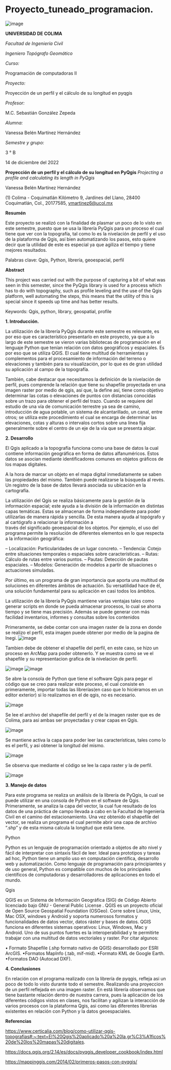 # Proyecto_tuneado_programacion.

![image](https://user-images.githubusercontent.com/119825521/207254519-40127c25-d59a-4eda-8929-d5516556830a.png)

**UNIVERSIDAD DE COLIMA**

*Facultad de Ingeniería Civil*

*Ingeniero Topógrafo Geomático*

*Curso:*

Programación de computadoras II

*Proyecto:*

Proyección de un perfil y
el cálculo de su longitud en pyqgis

*Profesor:*

M.C. Sebastián González Zepeda

*Alumna:*

Vanessa Belén Martínez Hernández

*Semestre y grupo:*

3 ° B

14 de diciembre del 2022

**Proyección de un perfil y el cálculo de su longitud en PyQgis**
*Projecting a profile and calculating its length in PyQgis*


Vanessa Belén Martínez Hernández

(1) Colima - Coquimatlán Kilómetro 9, Jardines del Llano, 28400 Coquimatlán, Col., 20177585, vmartinez6@ucol.mx

**Resumén**

Este proyecto se realizó con la finalidad de plasmar un poco de lo visto en este semestre, puesto que se usa la librería PyQgis para un proceso el cual tiene que ver con la topografía, tal como lo es la nivelación de perfil y el uso de la plataforma de Qgis, así bien automatizando los pasos, esto quiere decir que la utilidad de este es especial ya que agiliza el tiempo y tiene mejores resultados.

Palabras clave: Qgis, Python, librería, geoespacial, perfil

**Abstract**

This project was carried out with the purpose of capturing a bit of what was seen in this semester, since the PyQgis library is used for a process which has to do with topography, such as profile leveling and the use of the Qgis platform, well automating the steps, this means that the utility of this is special since it speeds up time and has better results.

Keywords: Qgis, python, library, geospatial, profile

 
**1.	Introducción.**

 
La utilización de la librería PyQgis durante este semestre es relevante, es por eso que es característico presentarlo en este proyecto, ya que a lo largo de este semestre se vieron varias bibliotecas de programación en el lenguaje Python que tenían relación con datos geográficos y espaciales. Es por eso que se utiliza QGIS. El cual tiene multitud de herramientas y complementos para el procesamiento de información del terreno o elevaciones y también para su visualización, por lo que es de gran utilidad su aplicación al campo de la topografía.

También, cabe destacar que necesitamos la definición de la nivelación de perfil, pues comprende la relación que tiene su shapefile proyectada en una imagen raster por medio de qgis, así que, la define así, tiene como objetivo determinar las cotas o elevaciones de puntos con distancias conocidas sobre un trazo para obtener el perfil del trazo.
Cuando se requiere del estudio de una vía de comunicación terrestre ya sea de camino, introducción de agua potable, un sistema de alcantarillado, un canal, entre otros; se utiliza este procedimiento el cual se encarga de determinar las elevaciones, cotas y alturas o intervalos cortos sobre una línea fija generalmente sobre el centro de un eje de la vía que se presenta alojar.

**2.	Desarrollo**


El Qgis aplicado a la topografía funciona como una base de datos la cual contiene información geográfica en forma de datos alfanuméricos. Estos datos se asocian mediante identificadores comunes en objetos gráficos de los mapas digitales.

A la hora de marcar un objeto en el mapa digital inmediatamente se saben las propiedades del mismo. También puede realizarse la búsqueda al revés. Un registro de la base de datos llevará asociada su ubicación en la cartografía.

La utilización del Qgis se realiza básicamente para la gestión de la información espacial; este ayuda a la división de la información en distintas capas temáticas. Estas se almacenan de forma independiente para poder utilizarlas de manera rápida y sencilla. De esta manera ayuda al topógrafo y al cartógrafo a relacionar la información a  
través del significado geoespacial de los objetos. Por ejemplo, el uso del programa permite la resolución de diferentes elementos en lo que respecta a la información geográfica:

– Localización: Particularidades de un lugar concreto.
– Tendencia: Cotejo entre situaciones temporales o espaciales sobre características.
– Rutas: Cálculo de rutas entre varios puntos.
– Pautas: Detección de pautas espaciales.
– Modelos: Generación de modelos a partir de situaciones o actuaciones simuladas.

Por último, es un programa de gran importancia que aporta una multitud de soluciones en diferentes ámbitos de actuación. Su versatilidad hace de él, una solución fundamental para su aplicación en casi todos los ámbitos.

La utilización de la librería PyQgis mantiene varias ventajas tales como generar scripts en donde se pueda almacenar procesos, lo cual se ahorra tiempo y se tiene mas precisión. Además se puede generar con más facilidad inventarios, informes y consultas sobre los contenidos

Primeramente, se debe contar con una imagen raster de la zona en donde se realizo el perfil, esta imagen puede obtener por medio de la pagina de Inegi.  ![image](https://user-images.githubusercontent.com/119825521/207255011-bf22658e-96e7-49fe-bd27-c53efc5eda3c.png)

Tambien debe de obtener el shapefile del perfil, en este caso, se hizo un proceso en ArcMap para poder obtenerlo. Y se muestra como se ve el shapefile y su representacion grafica de la nivelacion de perfil. 

![image](https://user-images.githubusercontent.com/119825521/207255058-dc78abe9-51f2-48b3-a056-df32da6b1721.png)
![image](https://user-images.githubusercontent.com/119825521/207255093-ce48eda7-738a-43a6-af2b-8eb1cd8d1d3d.png)

Se abre la consola de Python que tiene el software Qgis para pegar el código que se creo para realizar este proceso, el cual consiste en primeramente, importar todas las librerías(en caso que lo hiciéramos en un editor exterior) si lo realizamos en el de qgis, no es necesario.

![image](https://user-images.githubusercontent.com/119825521/207255152-56e4585d-ff9f-4a0e-bea3-009ee2910fa8.png)

Se lee el archivo del shapefile del perfil y el de la imagen raster que es de Colima, para asi ambas ser proyectadas y crear capas en Qgis.

![image](https://user-images.githubusercontent.com/119825521/207256509-0aabbe0b-2682-483f-ade2-c2afbb20bdc2.png)

Se mantiene activa la capa para poder leer las características, tales como lo es el perfil, y asi obtener la longitud del mismo.

![image](https://user-images.githubusercontent.com/119825521/207256560-bc1e30c9-6d1d-49ef-b85b-dc29800d6b2b.png)

Se observa que mediante el código se lee la capa raster y la de perfil.

![image](https://user-images.githubusercontent.com/119825521/207256622-7422ff5b-38e3-4422-a8a6-c5b64bd26af8.png)

**3.	Manejo de datos**

Para este programa se realiza un análisis de la librería de PyQgis, la cual se puede utilizar en una consola de Python en el software de Qgis. Primeramente, se analiza la capa del vector, la cual fue resultado de los datos de una práctica de campo llevada a cabo en la Facultad de Ingeniería Civil en el camino del estacionamiento. Una vez obtenido el shapefile del vector, se realiza un programa el cual permite abrir una capa de archivo “.shp” y de esta misma calcula la longitud que esta tiene.

Python
 
Python es un lenguaje de programación orientado a objetos de alto nivel y fácil de interpretar con sintaxis fácil de leer. Ideal para prototipos y tareas ad hoc, Python tiene un amplio uso en computación científica, desarrollo web y automatización. Como lenguaje de programación para principiantes y de uso general, Python es compatible con muchos de los principales científicos de computadoras y desarrolladores de aplicaciones en todo el mundo.

Qgis

QGIS	es	un	Sistema	de	Información Geográfica (SIG) de Código Abierto licenciado bajo GNU - General Public License . QGIS es un proyecto oficial de Open Source Geospatial Foundation (OSGeo). Corre sobre Linux, Unix, Mac OSX, windows y Android y soporta numerosos formatos y funcionalidades de datos vector, datos ráster y bases de datos. QGIS	funciona		en	diferentes sistemas operativos: Linux, Windows, Mac y Android. Uno de sus puntos fuertes es la interoperabilidad y te permitirte trabajar con una multitud de datos vectoriales y raster. Por citar algunos:

• Formato Shapefile (.shp formato nativo de QGIS) desarrollado por ESRI ArcGIS.
•Formatos MapInfo (.tab, mif-mid).
•Formato KML de Google Earth.
•Formatos DAO (Autocad DXF).

**4.	Conclusiones**

En relación con el programa realizado con la librería de pyqgis, refleja asi un poco de todo lo visto durante todo el semestre. Realizando  una proyeccion de un perfil reflejada en una imagen raster. En está librería observamos que tiene bastante relación dentro de nuestra carrera, pues la aplicación de los diferentes códigos vistos en clases, nos facilitan y agilizan la interacción de varios procesos con la plataforma Qgis, asi como las diferentes librerías existentes en relación con Python y la datos geoespaciales.

**Referencias**

https://www.certicalia.com/blog/como-utilizar-qgis-topografias#:~:text=El%20Qgis%20aplicado%20a%20la,gr%C3%A1ficos%20de%20los%20mapas%20digitales.

https://docs.qgis.org/2.14/es/docs/pyqgis_developer_cookbook/index.html

https://mappinggis.com/2014/02/primeros-pasos-con-pyqgis/


